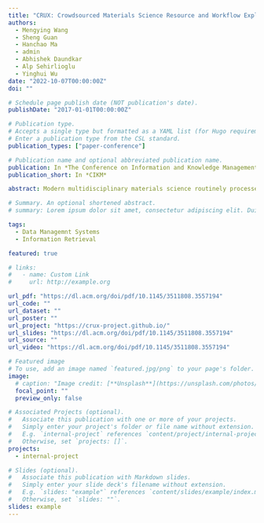 ```yaml
---
title: "CRUX: Crowdsourced Materials Science Resource and Workflow Exploration"
authors:
  - Mengying Wang
  - Sheng Guan
  - Hanchao Ma
  - admin
  - Abhishek Daundkar
  - Alp Sehirlioglu
  - Yinghui Wu
date: "2022-10-07T00:00:00Z"
doi: ""

# Schedule page publish date (NOT publication's date).
publishDate: "2017-01-01T00:00:00Z"

# Publication type.
# Accepts a single type but formatted as a YAML list (for Hugo requirements).
# Enter a publication type from the CSL standard.
publication_types: ["paper-conference"]

# Publication name and optional abbreviated publication name.
publication: In *The Conference on Information and Knowledge Management*
publication_short: In *CIKM*

abstract: Modern multidisciplinary materials science routinely processes scientific workflows that integrate different data resources (e.g., X-ray data, scripts, analytical results). Most of such data resources are isolated in research labs, created ad-hocly, and remain underutilized. We demonstrate CRUX, a Crowdsourced platform for materials data ResoUrces and workflow eXploration. CRUX is empowered by coherent data-workflow modeling, knowledge-based resource assembly for workflow search, and data provenance to support workflow exploration. CRUX allows users to declare parameterized workflows as graph patterns, and automatically recommends crowdsourced resources with quality guarantees. We demonstrate the ease-of-use and the performance of CRUX with three categories of queries, data search, workflow recommendation, and resource exploration. We make case of CRUX for peak finding in X-ray Diffraction (XRD) data, a cornerstone task in materials research. We show that CRUX enables new interactive paradigms to explore and design workflows for data analysts in general.

# Summary. An optional shortened abstract.
# summary: Lorem ipsum dolor sit amet, consectetur adipiscing elit. Duis posuere tellus ac convallis placerat. Proin tincidunt magna sed ex sollicitudin condimentum.

tags:
  - Data Managemnt Systems
  - Information Retrieval

featured: true

# links:
#   - name: Custom Link
#     url: http://example.org

url_pdf: "https://dl.acm.org/doi/pdf/10.1145/3511808.3557194"
url_code: ""
url_dataset: ""
url_poster: ""
url_project: "https://crux-project.github.io/"
url_slides: "https://dl.acm.org/doi/pdf/10.1145/3511808.3557194"
url_source: ""
url_video: "https://dl.acm.org/doi/pdf/10.1145/3511808.3557194"

# Featured image
# To use, add an image named `featured.jpg/png` to your page's folder.
image:
  # caption: "Image credit: [**Unsplash**](https://unsplash.com/photos/s9CC2SKySJM)"
  focal_point: ""
  preview_only: false

# Associated Projects (optional).
#   Associate this publication with one or more of your projects.
#   Simply enter your project's folder or file name without extension.
#   E.g. `internal-project` references `content/project/internal-project/index.md`.
#   Otherwise, set `projects: []`.
projects:
  - internal-project

# Slides (optional).
#   Associate this publication with Markdown slides.
#   Simply enter your slide deck's filename without extension.
#   E.g. `slides: "example"` references `content/slides/example/index.md`.
#   Otherwise, set `slides: ""`.
slides: example
---
```


<!-- This work is driven by the results in my [previous paper](/publication/conference-paper/) on LLMs.

{{% callout note %}}
Create your slides in Markdown - click the _Slides_ button to check out the example.
{{% /callout %}}

Add the publication's **full text** or **supplementary notes** here. You can use rich formatting such as including [code, math, and images](https://docs.hugoblox.com/content/writing-markdown-latex/). -->
